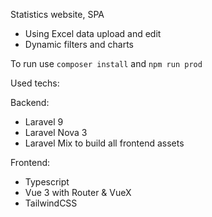 Statistics website, SPA

* Using Excel data upload and edit
* Dynamic filters and charts

To run use `composer install` and `npm run prod`

Used techs:

Backend:
* Laravel 9
* Laravel Nova 3
* Laravel Mix to build all frontend assets

Frontend:
* Typescript
* Vue 3 with Router & VueX
* TailwindCSS
